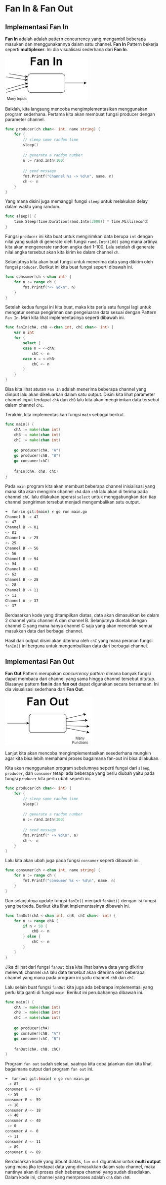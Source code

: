 # Fan In & Fan Out

## Implementasi Fan In

**Fan In** adalah adalah pattern concurrency yang mengambil beberapa masukan dan menggunakannya dalam satu channel. **Fan In** Pattern bekerja seperti **multiplexer**. Ini dia visualisasi sederhana dari **Fan In**.

![Visualisasi Fan In](fan-in-golang.png)

Baiklah, kita langsung mencoba mengimplementasikan menggunakan program sederhana. Pertama kita akan membuat fungsi producer dengan parameter channel.
```go
func producer(ch chan<- int, name string) {
	for {
		// sleep some random time
		sleep()

		// generate a random number
		n := rand.Intn(100)

		// send message
		fmt.Printf("Channel %s -> %d\n", name, n)
		ch <- n
	}
}
```
Yang mana disini juga memanggil fungsi `sleep` untuk melakukan delay dalam waktu yang random.
```go
func sleep() {
	time.Sleep(time.Duration(rand.Intn(3000)) * time.Millisecond)
}
```
Fungsi `producer` ini kita buat untuk mengirimkan data berupa `int` dengan nilai yang sudah di generate oleh fungsi `rand.Intn(100)` yang mana artinya kita akan mengenerate random angka dari 1-100. Lalu setelah di generate nilai angka tersebut akan kita kirim ke dalam channel `ch`.

Selanjutnya kita akan buat fungsi untuk menerima data yang dikirim oleh fungsi `producer`. Berikut ini kita buat fungsi seperti dibawah ini.
```go
func consumer(ch <-chan int) {
	for n := range ch {
		fmt.Printf("<- %d\n", n)
	}
}
```
Setelah kedua fungsi ini kita buat, maka kita perlu satu fungsi lagi untuk mengatur semua pengiriman dan pengeluaran data sesuai dengan Pattern `Fan In`. Mari kita lihat implementasinya seperti dibawah ini.
```go
func fanIn(chA, chB <-chan int, chC chan<- int) {
	var n int
	for {
		select {
		case n = <-chA:
			chC <- n
		case n = <-chB:
			chC <- n
		}
	}
}
```
Bisa kita lihat aturan `Fan In` adalah menerima beberapa channel yang diinput lalu akan dikeluarkan dalam satu output. Disini kita lihat parameter channel input terdapat `chA` dan `chB` lalu kita akan mengirimkan data tersebut dalam channel `chC`.

Terakhir, kita implementasikan fungsi `main` sebagai berikut.
```go
func main() {
	chA := make(chan int)
	chB := make(chan int)
	chC := make(chan int)

	go producer(chA, "A")
	go producer(chB, "B")
	go consumer(chC)

	fanIn(chA, chB, chC)
}
```
Pada `main` program kita akan membuat beberapa channel inisialisasi yang mana kita akan mengirim channel `chA` dan `chB` lalu akan di terima pada channel `chC`. lalu dilakukan operasi `select` untuk menggabungkan dari tiap channel pengiriman tersebut menjadi mengembalikan satu output.
```bash
➜  fan-in git:(main) ✗ go run main.go 
Channel B -> 47
<- 47
Channel B -> 81
<- 81
Channel A -> 25
<- 25
Channel B -> 56
<- 56
Channel B -> 94
<- 94
Channel B -> 62
<- 62
Channel B -> 28
<- 28
Channel B -> 11
<- 11
Channel A -> 37
<- 37
```
Berdasarkan kode yang ditampilkan diatas, data akan dimasukkan ke dalam 2 channel yaitu channel A dan channel B. Selanjutnya dicetak dengan channel C yang mana hanya channel C saja yang akan mencetak semua masukkan data dari berbagai channel.

Hasil dari output disini akan diterima oleh `chC` yang mana peranan fungsi `fanIn()` ini berguna untuk mengembalikan data dari berbagai channel.

## Implementasi Fan Out
**Fan Out** Pattern merupakan *concurrency pattern* dimana banyak fungsi dapat membaca dari channel yang sama hingga channel tersebut ditutup. Biasanya pattern **fan in** dan **fan out** dapat digunakan secara bersamaan. Ini dia visualisasi sederhana dari **Fan Out**.

![Visualisasi Fan Out](fan-out-golang.png)

Lanjut kita akan mencoba mengimplementasikan sesederhana mungkin agar kita bisa lebih memahami proses bagaimana fan-out ini bisa dilakukan.

Kita akan menggunakan program sebelumnya seperti fungsi dari `sleep`, `producer`, dan `consumer` tetapi ada beberapa yang perlu diubah yaitu pada fungsi `producer` kita perlu ubah seperti ini.
```go
func producer(ch chan<- int) {
	for {
		// sleep some random time
		sleep()

		// generate a random number
		n := rand.Intn(100)

		// send message
		fmt.Printf(" -> %d\n", n)
		ch <- n
	}
}
```
Lalu kita akan ubah juga pada fungsi `consumer` seperti dibawah ini.
```go
func consumer(ch <-chan int, name string) {
	for n := range ch {
		fmt.Printf("consumer %s <- %d\n", name, n)
	}
}
```
Dan selanjutnya update fungsi `fanIn()` menjadi `fanOut()` dengan isi fungsi yang berbeda. Berikut kita lihat implementasinya dibawah ini.
```go
func fanOut(chA <-chan int, chB, chC chan<- int) {
	for n := range chA {
		if n < 50 {
			chB <- n
		} else {
			chC <- n
		}
	}
}
```
Jika dilihat dari fungsi `fanOut` bisa kita lihat bahwa data yang dikirim melewati channel `chA` lalu data tersebut akan diterima oleh beberapa channel yang mana pada program ini yaitu channel `chB` dan `chC`.

Lalu selain buat fungsi `fanOut` kita juga ada beberapa implementasi yang perlu kita ganti di fungsi `main`. Berikut ini perubahannya dibawah ini.
```go
func main() {
	chA := make(chan int)
	chB := make(chan int)
	chC := make(chan int)

	go producer(chA)
	go consumer(chB, "A")
	go consumer(chC, "B")

	fanOut(chA, chB, chC)
}
```
Program `fan out` sudah selesai, saatnya kita coba jalankan dan kita lihat bagaimana output dari program `fan out` ini.
```bash
➜  fan-out git:(main) ✗ go run main.go 
 -> 87
consumer B <- 87
 -> 59
consumer B <- 59
 -> 18
consumer A <- 18
 -> 40
consumer A <- 40
 -> 0
consumer A <- 0
 -> 11
consumer A <- 11
 -> 89
consumer B <- 89
```

Berdasarkan kode yang dibuat diatas, `fan out` digunakan untuk **multi output** yang mana jika terdapat data yang dimasukkan dalam satu channel, maka nantinya akan di proses oleh beberapa channel yang sudah disediakan. Dalam kode ini, channel yang memproses adalah `chA` dan `chB`.